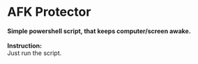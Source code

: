 # AFK Protector
<b>Simple powershell script, that keeps computer/screen awake.</b>
<br><br>
<b>Instruction:</b>
<br>
Just run the script.
